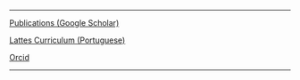 
----

[Publications (Google Scholar)](https://scholar.google.com/citations?user=-AYhiyQAAAAJ&hl=pt-BR)

[Lattes Curriculum (Portuguese)](http://lattes.cnpq.br/3720386139686468)

[Orcid](https://orcid.org/0000-0002-9437-6943)

----
